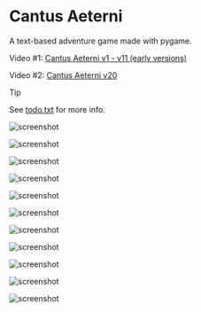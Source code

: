 # Cantus Aeterni

A text-based adventure game made with pygame.

Video #1: [Cantus Aeterni v1 - v11 (early versions)](https://youtu.be/jdcJPsH6J5k?si=ZxHNSvJWll1-YZc0)

Video #2: [Cantus Aeterni v20](https://youtu.be/0KAZ0i-4F9o?si=dbx6QeQnZs4pIu9f)

> [!TIP]
> See [todo.txt](todo.txt) for more info.

![screenshot](screenshot/screenshot_00.png?raw=true "screenshot")

![screenshot](screenshot/screenshot_01.png?raw=true "screenshot")

![screenshot](screenshot/screenshot_02.png?raw=true "screenshot")

![screenshot](screenshot/screenshot_03.png?raw=true "screenshot")

![screenshot](screenshot/screenshot_04.png?raw=true "screenshot")

![screenshot](screenshot/screenshot_05.png?raw=true "screenshot")

![screenshot](screenshot/screenshot_06.png?raw=true "screenshot")

![screenshot](screenshot/screenshot_07.png?raw=true "screenshot")

![screenshot](screenshot/screenshot_08.png?raw=true "screenshot")

![screenshot](screenshot/screenshot_09.png?raw=true "screenshot")

![screenshot](screenshot/screenshot_10.png?raw=true "screenshot")
